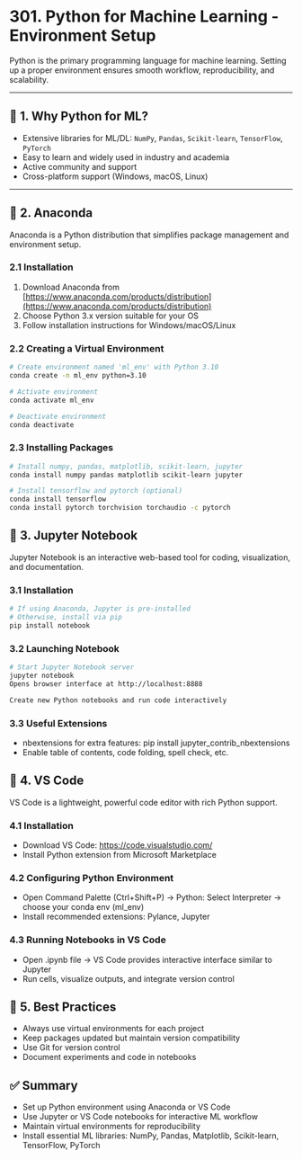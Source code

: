# 301. Python for Machine Learning - Environment Setup

Python is the primary programming language for machine learning. Setting up a proper environment ensures smooth workflow, reproducibility, and scalability.

---

## 🔹 1. Why Python for ML?

- Extensive libraries for ML/DL: `NumPy`, `Pandas`, `Scikit-learn`, `TensorFlow`, `PyTorch`
- Easy to learn and widely used in industry and academia
- Active community and support
- Cross-platform support (Windows, macOS, Linux)

---

## 🔹 2. Anaconda

Anaconda is a Python distribution that simplifies package management and environment setup.

### 2.1 Installation
1. Download Anaconda from [https://www.anaconda.com/products/distribution](https://www.anaconda.com/products/distribution)
2. Choose Python 3.x version suitable for your OS
3. Follow installation instructions for Windows/macOS/Linux

### 2.2 Creating a Virtual Environment
```bash
# Create environment named 'ml_env' with Python 3.10
conda create -n ml_env python=3.10

# Activate environment
conda activate ml_env

# Deactivate environment
conda deactivate
```

### 2.3 Installing Packages

```bash
# Install numpy, pandas, matplotlib, scikit-learn, jupyter
conda install numpy pandas matplotlib scikit-learn jupyter

# Install tensorflow and pytorch (optional)
conda install tensorflow
conda install pytorch torchvision torchaudio -c pytorch
```

## 🔹 3. Jupyter Notebook

Jupyter Notebook is an interactive web-based tool for coding, visualization, and documentation.

### 3.1 Installation

```bash
# If using Anaconda, Jupyter is pre-installed
# Otherwise, install via pip
pip install notebook
```
### 3.2 Launching Notebook

```bash
# Start Jupyter Notebook server
jupyter notebook
Opens browser interface at http://localhost:8888

Create new Python notebooks and run code interactively
```

### 3.3 Useful Extensions

- nbextensions for extra features: pip install jupyter_contrib_nbextensions
- Enable table of contents, code folding, spell check, etc.

## 🔹 4. VS Code
VS Code is a lightweight, powerful code editor with rich Python support.

### 4.1 Installation

- Download VS Code: https://code.visualstudio.com/
- Install Python extension from Microsoft Marketplace

### 4.2 Configuring Python Environment

- Open Command Palette (Ctrl+Shift+P) → Python: Select Interpreter → choose your conda env (ml_env)
- Install recommended extensions: Pylance, Jupyter

### 4.3 Running Notebooks in VS Code

- Open .ipynb file → VS Code provides interactive interface similar to Jupyter
- Run cells, visualize outputs, and integrate version control

## 🔹 5. Best Practices

- Always use virtual environments for each project
- Keep packages updated but maintain version compatibility
- Use Git for version control
- Document experiments and code in notebooks

## ✅ Summary

- Set up Python environment using Anaconda or VS Code
- Use Jupyter or VS Code notebooks for interactive ML workflow
- Maintain virtual environments for reproducibility
- Install essential ML libraries: NumPy, Pandas, Matplotlib, Scikit-learn, TensorFlow, PyTorch
